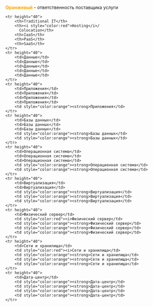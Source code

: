 <p><b style="color:orange">Оранжевый</b> - ответственность поставщика услуги</p>
<table border="0.5">

    <tr height="40">
        <th>Traditional IT</th>
        <th><i style="color:red">Hosting</i>/
          Colocation</th>
        <th>IaaS</th>
        <th>PaaS</th>
        <th>SaaS</th>
    </tr>
    <tr height="40">
        <td>Данные</td>
        <td>Данные</td>
        <td>Данные</td>
        <td>Данные</td>
        <td>Данные</td>
    </tr>
    <tr height="40">
        <td>Приложения</td>
        <td>Приложения</td>
        <td>Приложения</td>
        <td>Приложения</td>
        <td style="color:orange"><strong>Приложения</td>
    </tr>
    <tr height="40">
        <td>Базы данных</td>
        <td>Базы данных</td>
        <td>Базы данных</td>
        <td style="color:orange"><strong>Базы данных</td>
        <td style="color:orange"><strong>Базы данных</td>
    </tr>
    <tr height="40">
        <td>Операционная система</td>
        <td>Операционная система</td>
        <td>Операционная система</td>
        <td style="color:orange"><strong>Операционная система</td>
        <td style="color:orange"><strong>Операционная система</td>
    </tr>
    <tr height="40">
        <td>Виртуализация</td>
        <td>Виртуализация</td>
        <td style="color:orange"><strong>Виртуализация</td>
        <td style="color:orange"><strong>Виртуализация</td>
        <td style="color:orange"><strong>Виртуализация</td>
    </tr>
    <tr height="40">
        <td>Физический сервер</td>
        <td style="color:red"><i>Физический сервер</td>
        <td style="color:orange"><strong>Физический сервер</td>
        <td style="color:orange"><strong>Физический сервер</td>
        <td style="color:orange"><strong>Физический сервер</td>
    </tr>
    <tr height="40">
        <td>Сети и хранилища</td>
        <td style="color:red"><i>Сети и хранилища</td>
        <td style="color:orange"><strong>Сети и хранилища</td>
        <td style="color:orange"><strong>Сети и хранилища</td>
        <td style="color:orange"><strong>Сети и хранилища</td>
    </tr>
    <tr height="40">
        <td>Дата-центр</td>
        <td style="color:orange"><strong>Дата-центр</td>
        <td style="color:orange"><strong>Дата-центр</td>
        <td style="color:orange"><strong>Дата-центр</td>
        <td style="color:orange"><strong>Дата-центр</td>
    </tr>
</table>
 
